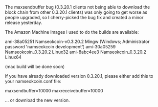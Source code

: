 The maxsendbuffer bug (0.3.20.1 clients not being able to download the block chain from other 0.3.20.1 clients) was only going to get
worse as people upgraded, so I cherry-picked the bug fix and created a minor release yesterday.

The Amazon Machine Images I used to do the builds are available:

  ami-38a05251   Namseokcoin-v0.3.20.2 Mingw    (Windows; Administrator password 'namseokcoin development')
  ami-30a05259   Namseokcoin_0.3.20.2 Linux32
  ami-8abc4ee3   Namseokcoin_0.3.20.2 Linux64

(mac build will be done soon)

If you have already downloaded version 0.3.20.1, please either add this to your namseokcoin.conf file:

  maxsendbuffer=10000
  maxreceivebuffer=10000

... or download the new version.
